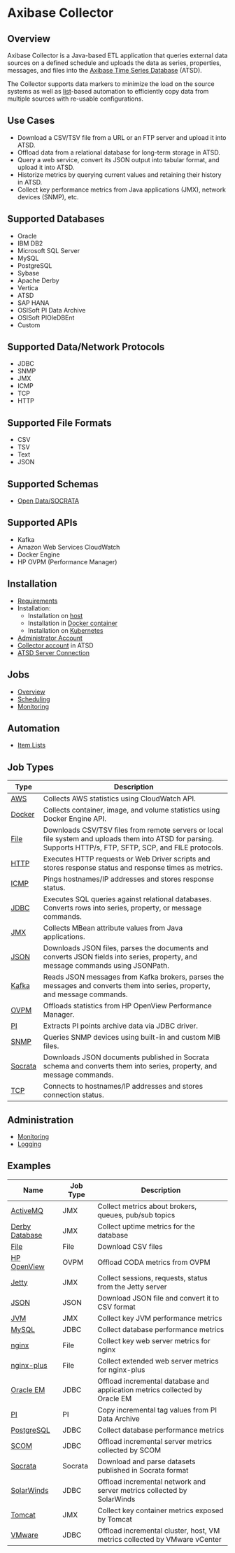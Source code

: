 # Axibase Collector

## Overview

Axibase Collector is a Java-based ETL application that queries external data sources on a defined schedule and uploads the data as series, properties, messages, and files into the [Axibase Time Series Database](https://axibase.com/docs/atsd/) (ATSD).

The Collector supports data markers to minimize the load on the source systems as well as [list](collections.md)-based automation to efficiently copy data from multiple sources with re-usable configurations.

## Use Cases

* Download a CSV/TSV file from a URL or an FTP server and upload it into ATSD.
* Offload data from a relational database for long-term storage in ATSD.
* Query a web service, convert its JSON output into tabular format, and upload it into ATSD.
* Historize metrics by querying current values and retaining their history in ATSD.
* Collect key performance metrics from Java applications (JMX), network devices (SNMP), etc.

## Supported Databases

* Oracle
* IBM DB2
* Microsoft SQL Server
* MySQL
* PostgreSQL
* Sybase
* Apache Derby
* Vertica
* ATSD
* SAP HANA
* OSISoft PI Data Archive
* OSISoft PIOleDBEnt
* Custom

## Supported Data/Network Protocols

* JDBC
* SNMP
* JMX
* ICMP
* TCP
* HTTP

## Supported File Formats

* CSV
* TSV
* Text
* JSON

## Supported Schemas

* [Open Data/SOCRATA](https://project-open-data.cio.gov/v1.1/schema/)

## Supported APIs

* Kafka
* Amazon Web Services CloudWatch
* Docker Engine
* HP OVPM (Performance Manager)

## Installation

* [Requirements](requirements.md)
* Installation:
  * Installation on [host](installation.md)
  * Installation in [Docker container](installation-on-docker.md)
  * Installation on [Kubernetes](installation-on-kubernetes.md)
* [Administrator Account](configure-administrator-account.md)
* [Collector account](https://axibase.com/docs/atsd/administration/collector-account.html) in ATSD
* [ATSD Server Connection](atsd-server-connection.md)

## Jobs

* [Overview](job-generic.md)
* [Scheduling](scheduling.md)
* [Monitoring](monitoring.md)

## Automation

* [Item Lists](collections.md)

## Job Types

**Type** | **Description**
----- | -----
[AWS](jobs/aws.md) | Collects AWS statistics using CloudWatch API.
[Docker](jobs/docker.md) | Collects container, image, and volume statistics using Docker Engine API.
[File](jobs/file.md) | Downloads CSV/TSV files from remote servers or local file system and uploads them into ATSD for parsing.<br>Supports HTTP/s, FTP, SFTP, SCP, and FILE protocols.
[HTTP](jobs/http.md) | Executes HTTP requests or Web Driver scripts and stores response status and response times as metrics.
[ICMP](jobs/icmp.md) | Pings hostnames/IP addresses and stores response status.
[JDBC](jobs/jdbc.md) | Executes SQL queries against relational databases.<br>Converts rows into series,  property, or message commands.
[JMX](jobs/jmx.md) | Collects MBean attribute values from Java applications.
[JSON](jobs/json.md) | Downloads JSON files, parses the documents and converts JSON fields into series, property, and message commands using JSONPath.
[Kafka](jobs/kafka.md) | Reads JSON messages from Kafka brokers, parses the messages and converts them into series, property, and message commands.
[OVPM](jobs/ovpm.md) | Offloads statistics from HP OpenView Performance Manager.
[PI](jobs/pi.md) | Extracts PI points archive data via JDBC driver.
[SNMP](jobs/snmp.md) | Queries SNMP devices using built-in and custom MIB files.
[Socrata](jobs/socrata.md) | Downloads JSON documents published in Socrata schema and converts them into series, property, and message commands.
[TCP](jobs/tcp.md) | Connects to hostnames/IP addresses and stores connection status.

## Administration

* [Monitoring](monitoring.md)
* [Logging](logging.md)

## Examples

**Name** | **Job Type** | **Description**
----- | ----- | ----
[ActiveMQ](jobs/examples/activemq) | JMX | Collect metrics about brokers, queues, pub/sub topics
[Derby Database](jobs/examples/derby) | JMX | Collect uptime metrics for the database
[File](jobs/examples/file) | File | Download CSV files
[HP OpenView](jobs/examples/hp-openview) | OVPM | Offload CODA metrics from OVPM
[Jetty](jobs/examples/jetty) | JMX | Collect sessions, requests, status from the Jetty server
[JSON](jobs/examples/json) | JSON | Download JSON file and convert it to CSV format
[JVM](jobs/examples/jvm) | JMX | Collect key JVM performance metrics
[MySQL](jobs/examples/mysql) | JDBC | Collect database performance metrics
[nginx](jobs/examples/nginx) | File | Collect key web server metrics for nginx
[nginx-plus](jobs/examples/nginx-plus) | File | Collect extended web server metrics for nginx-plus
[Oracle EM](jobs/examples/oracle-enterprise-manager) | JDBC | Offload incremental database and application metrics collected by Oracle EM
[PI](jobs/examples/pi) | PI | Copy incremental tag values from PI Data Archive
[PostgreSQL](jobs/examples/postgres) | JDBC | Collect database performance metrics
[SCOM](jobs/examples/scom) | JDBC | Offload incremental server metrics collected by SCOM
[Socrata](jobs/examples/socrata/state-government.md) | Socrata | Download and parse datasets published in Socrata format
[SolarWinds](jobs/examples/solarwinds) | JDBC | Offload incremental network and server metrics collected by SolarWinds
[Tomcat](jobs/examples/tomcat) | JMX | Collect key container metrics exposed by Tomcat
[VMware](jobs/examples/vmware) | JDBC | Offload incremental cluster, host, VM metrics collected by VMware vCenter
